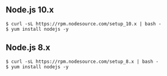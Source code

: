 ## Node.js 10.x
```
$ curl -sL https://rpm.nodesource.com/setup_10.x | bash -
$ yum install nodejs -y
```

## Node.js 8.x
```
$ curl -sL https://rpm.nodesource.com/setup_8.x | bash -
$ yum install nodejs -y
```
